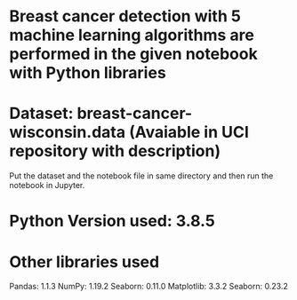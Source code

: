# Breast cancer detection with 5 machine learning algorithms are performed in the given notebook with Python libraries

# Dataset: breast-cancer-wisconsin.data (Avaiable in UCI repository with description)

Put the dataset and the notebook file in same directory and then run the notebook in Jupyter.

# Python Version used: 3.8.5

# Other libraries used

Pandas: 1.1.3
NumPy: 1.19.2
Seaborn: 0.11.0
Matplotlib: 3.3.2
Seaborn: 0.23.2
